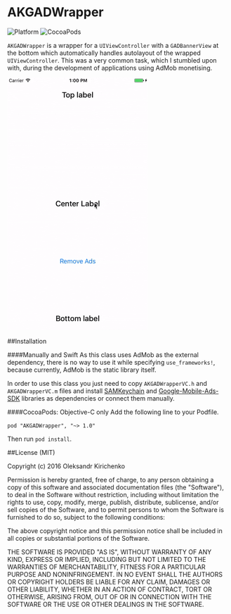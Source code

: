 # AKGADWrapper
![Platform](https://img.shields.io/cocoapods/p/AKGADWrapper.svg)
![CocoaPods](https://img.shields.io/cocoapods/l/AKGADWrapper.svg)

`AKGADWrapper` is a wrapper for a `UIViewController` with a `GADBannerView` at the bottom which automatically handles autolayout of the wrapped `UIViewController`. This was a very common task, which I stumbled upon with, during the development of applications using AdMob monetising.

![AKVideoImageView Example](Resources/example.gif)

##Installation

####Manually and Swift
As this class uses AdMob as the external dependency, there is no way to use it while specifying `use_frameworks!`, because currently, AdMob is the static library itself.

In order to use this class you just need to copy `AKGADWrapperVC.h` and `AKGADWrapperVC.m` files and install [SAMKeychain](https://cocoapods.org/pods/SAMKeychain) and [Google-Mobile-Ads-SDK](https://cocoapods.org/pods/Google-Mobile-Ads-SDK) libraries as dependencies or connect them manually.

####CocoaPods: Objective-C only
Add the following line to your Podfile.

```
pod "AKGADWrapper", "~> 1.0"
```

Then run `pod install`.

##License (MIT)

Copyright (c) 2016 Oleksandr Kirichenko

Permission is hereby granted, free of charge, to any person obtaining a copy
of this software and associated documentation files (the "Software"), to deal
in the Software without restriction, including without limitation the rights
to use, copy, modify, merge, publish, distribute, sublicense, and/or sell
copies of the Software, and to permit persons to whom the Software is
furnished to do so, subject to the following conditions:

The above copyright notice and this permission notice shall be included in all
copies or substantial portions of the Software.

THE SOFTWARE IS PROVIDED "AS IS", WITHOUT WARRANTY OF ANY KIND, EXPRESS OR
IMPLIED, INCLUDING BUT NOT LIMITED TO THE WARRANTIES OF MERCHANTABILITY,
FITNESS FOR A PARTICULAR PURPOSE AND NONINFRINGEMENT. IN NO EVENT SHALL THE
AUTHORS OR COPYRIGHT HOLDERS BE LIABLE FOR ANY CLAIM, DAMAGES OR OTHER
LIABILITY, WHETHER IN AN ACTION OF CONTRACT, TORT OR OTHERWISE, ARISING FROM,
OUT OF OR IN CONNECTION WITH THE SOFTWARE OR THE USE OR OTHER DEALINGS IN THE
SOFTWARE.